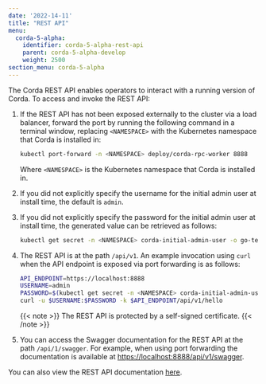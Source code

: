```yaml
---
date: '2022-14-11'
title: "REST API"
menu:
  corda-5-alpha:
    identifier: corda-5-alpha-rest-api
    parent: corda-5-alpha-develop
    weight: 2500
section_menu: corda-5-alpha
---
```

The Corda REST API enables operators to interact with a running version of Corda.
To access and invoke the REST API:

1. If the REST API has not been exposed externally to the cluster via a load balancer, forward the port by running the following command in a terminal window, replacing `<NAMESPACE>` with the Kubernetes namespace that Corda is installed in:

   ```sh
   kubectl port-forward -n <NAMESPACE> deploy/corda-rpc-worker 8888
   ```

   Where `<NAMESPACE>` is the Kubernetes namespace that Corda is installed in.

2. If you did not explicitly specify the username for the initial admin user at install time, the default is `admin`.

3. If you did not explicitly specify the password for the initial admin user at install time, the generated value can be retrieved as follows:

   ```sh
   kubectl get secret -n <NAMESPACE> corda-initial-admin-user -o go-template="{{ .data.password | base64decode }}"
   ```

4. The REST API is at the path `/api/v1`. An example invocation using `curl` when the API endpoint is exposed via port forwarding is as follows:

   ```sh
   API_ENDPOINT=https://localhost:8888
   USERNAME=admin
   PASSWORD=$(kubectl get secret -n <NAMESPACE> corda-initial-admin-user -o go-template="{{ .data.password | base64decode }}")
   curl -u $USERNAME:$PASSWORD -k $API_ENDPOINT/api/v1/hello
   ```

   {{< note >}}
   The REST API is protected by a self-signed certificate.
   {{< /note >}}

5. You can access the Swagger documentation for the REST API at the path `/api/1/swagger`. For example, when using port forwarding the documentation is available at [https://localhost:8888/api/v1/swagger](https://localhost:8888/api/v1/swagger).

You can also view the REST API documentation [here](C5_OpenAPI.html).
